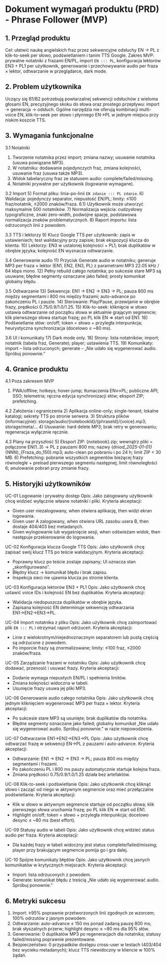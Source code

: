# Dokument wymagań produktu (PRD) - Phrase Follower (MVP)

## 1. Przegląd produktu

Cel: ułatwić naukę angielskich fraz przez sekwencyjne odsłuchy EN → PL z klik-to-seek per słowo, podświetlaniem i tanim TTS Google.
Zakres MVP: prywatne notatniki z frazami EN/PL, import `EN ::: PL`, konfiguracja lektorów EN3 + PL1 per użytkownik, generowanie i przechowywanie audio per fraza × lektor, odtwarzanie w przeglądarce, dark mode.

## 2. Problem użytkownika

Uczący się B1/B2 potrzebują powtarzalnej sekwencji odsłuchów z wieloma głosami EN, precyzyjnego skoku do słowa oraz prostego przepływu: import → generacja → odsłuch. Ogólne narzędzia nie oferują kombinacji multi-voice EN, klik-to-seek per słowo i płynnego EN→PL w jednym miejscu przy niskim koszcie TTS.

## 3. Wymagania funkcjonalne

3.1 Notatniki

1. Tworzenie notatnika przez import; zmiana nazwy; usuwanie notatnika (usuwa powiązane MP3).
2. W notatniku: dodawanie pojedynczych fraz, zmiana kolejności, usuwanie fraz (usuwa także MP3).
3. Widok tabelaryczny fraz ze statusem audio: complete/failed/missing.
4. Notatniki prywatne per użytkownik (logowanie wymagane).

3.2 Import 5) Format pliku: linia-po-linii `EN zdanie ::: PL zdanie`. 6) Walidacja: pojedynczy separator, niepustość EN/PL; limity: ≤100 fraz/notatnik, ≤2000 znaków/fraza.
6.1) Użytkownik może utworzyć maksymalnie 500 notatników. 7) Normalizacja wejścia: cudzysłowy typograficzne, znaki zero-width, podwójne spacje, podstawowa normalizacja znaków problematycznych. 8) Raport importu: lista odrzuconych linii z powodem.

3.3 TTS i lektorzy 9) Klucz Google TTS per użytkownik: zapis w ustawieniach; test walidacyjny przy zapisie; brak ekspozycji klucza do klienta. 10) Lektorzy: EN3 w ustalonej kolejności + PL1; brak duplikatów w obrębie języka; kolejność EN wyznacza odtwarzanie.

3.4 Generowanie audio 11) Przycisk Generate audio w notatniku; generuje MP3 per fraza × lektor (EN1, EN2, EN3, PL) z parametrami MP3 22.05 kHz / 64 kbps mono. 12) Pełny rebuild całego notatnika; po sukcesie stare MP3 są usuwane; błędne segmenty oznaczane jako failed; prosty komunikat globalny błędu.

3.5 Odtwarzanie 13) Sekwencja: EN1 → EN2 → EN3 → PL; pauza 800 ms między segmentami i 800 ms między frazami; auto-advance po zakończeniu PL i pauzie. 14) Sterowanie: Play/Pause, przewijanie w obrębie frazy, prędkości 0.75/0.9/1.0/1.25. 15) Klik-to-seek: kliknięcie w słowo ustawia odtwarzanie od początku słowa w aktualnie grającym segmencie; klik pierwszego słowa startuje frazę; po PL klik EN ⇒ start od EN1. 16) Podświetlanie słów: on/off; token = słowo + przyległa interpunkcja; heurystyczna synchronizacja (docelowo ≤ ~80 ms).

3.6 UI i komunikaty 17) Dark mode only. 18) Strony: lista notatników; import; notatnik (tabela fraz, Generate); player; ustawienia TTS. 19) Komunikaty: import – lista odrzuconych; generate – „Nie udało się wygenerować audio. Spróbuj ponownie.”

## 4. Granice produktu

4.1 Poza zakresem MVP

1. PWA/offline; hotkeys; hover-jump; tłumaczenia EN↔PL; publiczne API; SSO; telemetria; ręczna edycja synchronizacji słów; eksport ZIP; prefetching.

4.2 Założenia i ograniczenia 2) Aplikacja online-only; single-tenant; lokalne katalogi; sekrety TTS po stronie serwera. 3) Struktura plików (informacyjnie): storage/audio/{notebookId}/{phraseId}/{voice}.mp3; storage/meta/... 4) Usuwanie: hard delete MP3; brak retry w generowaniu; regeneracja wyłącznie ręcznie.

4.3 Plany na przyszłość 5) Eksport ZIP: {notebook}.zip; wewnątrz pliki = połączone EN(1..3) → PL z pauzami 800 ms; nazwy {dni*od_2025-01-01}*{NNN}\_{Fraza_do_150}.mp3; auto-clean po pobraniu i po 24 h; limit ZIP < 30 MB. 6) Prefetching: pobranie wszystkich segmentów bieżącej frazy równolegle + preload pierwszego segmentu następnej; limit równoległości 6; anulowanie pobrań przy zmianie frazy.

## 5. Historyjki użytkowników

UC-01 Logowanie i prywatny dostęp
Opis: Jako zalogowany użytkownik chcę widzieć wyłącznie własne notatniki i pliki.
Kryteria akceptacji:

- Given user niezalogowany, when otwiera aplikację, then widzi ekran logowania.
- Given user A zalogowany, when otwiera URL zasobu usera B, then dostaje 404/403 bez metadanych.
- Given wylogowanie lub wygaśnięcie sesji, when odświeżam widok, then następuje przekierowanie do logowania.

UC-02 Konfiguracja klucza Google TTS
Opis: Jako użytkownik chcę zapisać swój klucz TTS po teście walidacyjnym.
Kryteria akceptacji:

- Poprawny klucz po teście zostaje zapisany; UI oznacza stan „skonfigurowano”.
- Błędny klucz → komunikat błędu i brak zapisu.
- Inspekcja sieci nie ujawnia klucza po stronie klienta.

UC-03 Konfiguracja lektorów EN3 + PL1
Opis: Jako użytkownik chcę ustawić voice IDs i kolejność EN bez duplikatów.
Kryteria akceptacji:

- Walidacja niedopuszcza duplikatów w obrębie języka.
- Zapisana kolejność EN determinuje sekwencję odtwarzania EN1→EN2→EN3→PL.

UC-04 Import notatnika z pliku
Opis: Jako użytkownik chcę zaimportować plik `EN ::: PL` i otrzymać raport odrzuceń.
Kryteria akceptacji:

- Linie z wielokrotnym/niejednoznacznym separatorem lub pustą częścią są odrzucone z powodem.
- Po imporcie frazy są znormalizowane; limity: ≤100 fraz, ≤2000 znaków/fraza.

UC-05 Zarządzanie frazami w notatniku
Opis: Jako użytkownik chcę dodawać, przenosić i usuwać frazy.
Kryteria akceptacji:

- Dodanie wymaga niepustych EN/PL i spełnienia limitów.
- Zmiana kolejności widoczna w tabeli.
- Usunięcie frazy usuwa jej pliki MP3.

UC-06 Generowanie audio całego notatnika
Opis: Jako użytkownik chcę jednym kliknięciem wygenerować MP3 per fraza × lektor.
Kryteria akceptacji:

- Po sukcesie stare MP3 są usunięte; brak duplikatów dla notatnika.
- Błędne segmenty oznaczane jako failed; globalny komunikat „Nie udało się wygenerować audio. Spróbuj ponownie.” w razie niepowodzenia.

UC-07 Odtwarzanie EN1→EN2→EN3→PL
Opis: Jako użytkownik chcę odtwarzać frazę w sekwencji EN→PL z pauzami i auto-advance.
Kryteria akceptacji:

- Odtwarzanie: EN1 → EN2 → EN3 → PL; pauza 800 ms między segmentami i frazami.
- Po zakończeniu PL i 800 ms pauzy automatycznie startuje kolejna fraza.
- Zmiana prędkości 0.75/0.9/1.0/1.25 działa bez artefaktów.

UC-08 Klik-to-seek i podświetlanie
Opis: Jako użytkownik chcę kliknąć słowo i zacząć od niego w aktywnym segmencie oraz mieć przełączalne podświetlanie.
Kryteria akceptacji:

- Klik w słowo w aktywnym segmencie startuje od początku słowa; klik pierwszego słowa uruchamia frazę; po PL klik EN ⇒ start od EN1.
- Highlight on/off; token = słowo + przyległa interpunkcja; docelowo desync ≤ ~80 ms (best effort).

UC-09 Statusy audio w tabeli
Opis: Jako użytkownik chcę widzieć status audio per fraza.
Kryteria akceptacji:

- Dla każdej frazy w tabeli widoczny jest status complete/failed/missing; player przy brakującym segmencie pomija go i gra dalej.

UC-10 Spójne komunikaty błędów
Opis: Jako użytkownik chcę jasnych komunikatów w krytycznych miejscach.
Kryteria akceptacji:

- Import: lista odrzuconych z powodem.
- Generate: komunikat błędu z treścią „Nie udało się wygenerować audio. Spróbuj ponownie.”

## 6. Metryki sukcesu

1. Import: ≥95% poprawnie przetworzonych linii zgodnych ze wzorcem; 100% odrzutów z jasnym powodem.
2. Odtwarzanie: auto-advance ≤ 150 ms ponad zadaną pauzę 800 ms; brak słyszalnych przerw; highlight desync ≤ ~80 ms dla 95% słów.
3. Generowanie: 0 duplikatów MP3 po regeneracjach dla notatnika; statusy failed/missing poprawnie prezentowane.
4. Bezpieczeństwo: 0 przypadków dostępu cross-user w testach (403/404 bez wycieku metadanych); klucz TTS niewidoczny w kliencie w 100% żądań.
